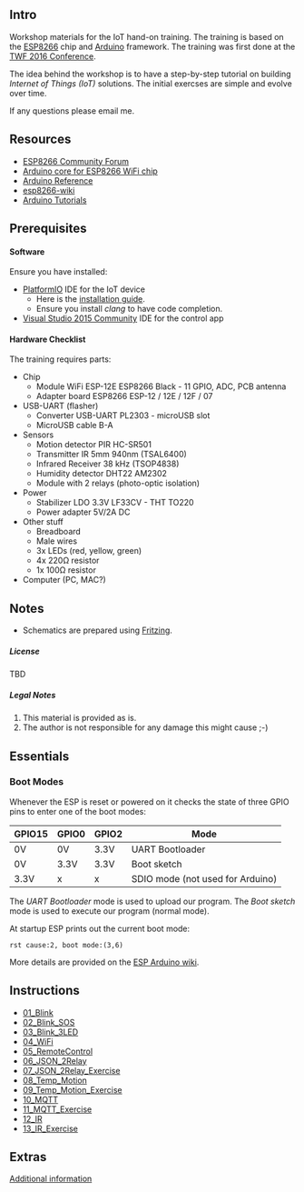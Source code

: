 ## Intro

Workshop materials for the IoT hand-on training. The training is based on the [ESP8266](http://espressif.com/en/products/hardware/esp8266ex/overview) chip and [Arduino](https://github.com/esp8266/Arduino) framework.
The training was first done at the [TWF 2016 Conference](http://twf.community).

The idea behind the workshop is to have a step-by-step tutorial on building *Internet of Things (IoT)* solutions. The initial exercses are simple and evolve over time.

If any questions please email me.

## Resources

* [ESP8266 Community Forum](http://www.esp8266.com/)
* [Arduino core for ESP8266 WiFi chip](https://github.com/esp8266/Arduino)
* [Arduino Reference](https://www.arduino.cc/en/Reference/HomePage)
* [esp8266-wiki](https://github.com/esp8266/esp8266-wiki/wiki)
* [Arduino Tutorials](https://www.arduino.cc/en/Tutorial/BuiltInExamples)

## Prerequisites

#### Software

Ensure you have installed:
* [PlatformIO](http://platformio.org/) IDE for the IoT device
	* Here is the [installation guide](http://docs.platformio.org/en/stable/ide/atom.html#installation).
	* Ensure you install *clang* to have code completion.
* [Visual Studio 2015 Community](https://www.visualstudio.com/en-us/products/visual-studio-community-vs.aspx) IDE for the control app

#### Hardware Checklist

The training requires parts:
* Chip
	* Module WiFi ESP-12E ESP8266 Black - 11 GPIO, ADC, PCB antenna
	* Adapter board ESP8266 ESP-12 / 12E / 12F / 07
* USB-UART (flasher)
	* Converter USB-UART PL2303 - microUSB slot
	* MicroUSB cable B-A
* Sensors
	* Motion detector PIR HC-SR501
	* Transmitter IR 5mm 940nm (TSAL6400)
	* Infrared Receiver 38 kHz (TSOP4838)
	* Humidity detector DHT22 AM2302
	* Module with 2 relays (photo-optic isolation)
* Power
	* Stabilizer LDO 3.3V LF33CV - THT TO220
	* Power adapter 5V/2A DC
* Other stuff
	* Breadboard
	* Male wires
	* 3x LEDs (red, yellow, green)
	* 4x 220&#937; resistor
	* 1x 100&#937; resistor
* Computer (PC, MAC?)

## Notes

* Schematics are prepared using [Fritzing](http://fritzing.org/home/).

##### License
TBD

##### Legal Notes
1. This material is provided as is.
2. The author is not responsible for any damage this might cause ;-)

## Essentials

### Boot Modes
Whenever the ESP is reset or powered on it checks the state of three GPIO pins to enter one of the boot modes:

GPIO15|GPIO0|GPIO2|Mode
------|-----|-----|----
    0V|   0V| 3.3V|UART Bootloader
    0V| 3.3V| 3.3V|Boot sketch
  3.3V|    x|    x|SDIO mode (not used for Arduino)

The *UART Bootloader* mode is used to upload our program.
The *Boot sketch* mode is used to execute our program (normal mode).

At startup ESP prints out the current boot mode:
```
rst cause:2, boot mode:(3,6)
```

More details are provided on the [ESP Arduino wiki](https://github.com/esp8266/Arduino/blob/master/doc/boards.md#boot-messages-and-modes).

## Instructions

* [01_Blink](01_Blink.md)
* [02_Blink_SOS](02_Blink_SOS.md)
* [03_Blink_3LED](03_Blink_3LED.md)
* [04_WiFi](04_WiFi.md)
* [05_RemoteControl](05_RemoteControl.md)
* [06_JSON_2Relay](06_JSON_2Relay.md)
* [07_JSON_2Relay_Exercise](07_JSON_2Relay_Exercise.md)
* [08_Temp_Motion](08_Temp_Motion.md)
* [09_Temp_Motion_Exercise](09_Temp_Motion_Exercise.md)
* [10_MQTT](10_MQTT.md)
* [11_MQTT_Exercise](11_MQTT_Exercise.md)
* [12_IR](12_IR.md)
* [13_IR_Exercise](13_IR_Exercise.md)

## Extras

[Additional information](20_Extras.md)
